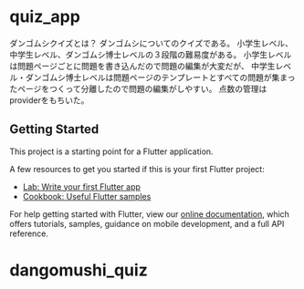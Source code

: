 # quiz_app

ダンゴムシクイズとは？
ダンゴムシについてのクイズである。
小学生レベル、中学生レベル、ダンゴムシ博士レベルの３段階の難易度がある。
小学生レベルは問題ページごとに問題を書き込んだので問題の編集が大変だが、
中学生レベル・ダンゴムシ博士レベルは問題ページのテンプレートとすべての問題が集まったページをつくって分離したので問題の編集がしやすい。
点数の管理はproviderをもちいた。


## Getting Started

This project is a starting point for a Flutter application.

A few resources to get you started if this is your first Flutter project:

- [Lab: Write your first Flutter app](https://flutter.dev/docs/get-started/codelab)
- [Cookbook: Useful Flutter samples](https://flutter.dev/docs/cookbook)

For help getting started with Flutter, view our
[online documentation](https://flutter.dev/docs), which offers tutorials,
samples, guidance on mobile development, and a full API reference.
# dangomushi_quiz
